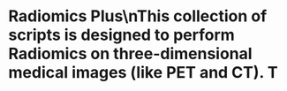 # Radiomics Plus\nThis collection of scripts is designed to perform Radiomics on three-dimensional medical images (like PET and CT). T